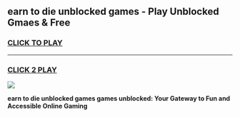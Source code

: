 
## earn to die unblocked games - Play Unblocked Gmaes & Free
<h3>
<a href="https://news.freeplayer.one?title=earn_to_die_unblocked_games&ref=23F">CLICK TO PLAY</a></h3>
<hr>

<h3>
<a href="https://news.freeplayer.one?title=earn_to_die_unblocked_games&ref=23F">CLICK 2 PLAY</a>
  
</h3>

<a href="https://news.freeplayer.one?title=earn_to_die_unblocked_games&ref=23F/"><img src="https://clearcache.store/games.png"></a>


**earn to die unblocked games games unblocked: Your Gateway to Fun and Accessible Online Gaming**
